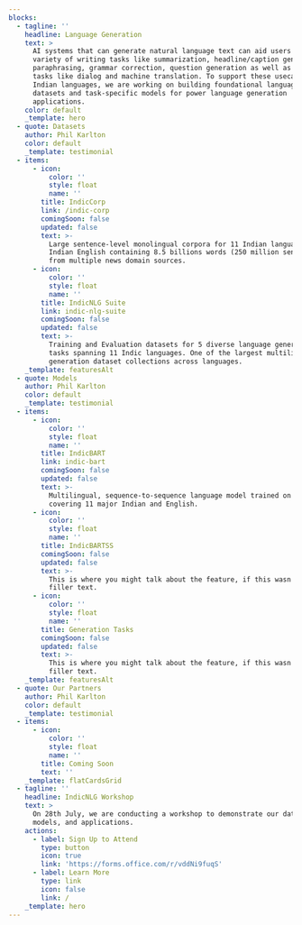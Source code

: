 ```yaml
---
blocks:
  - tagline: ''
    headline: Language Generation
    text: >
      AI systems that can generate natural language text can aid users in a
      variety of writing tasks like summarization, headline/caption generation, 
      paraphrasing, grammar correction, question generation as well as support
      tasks like dialog and machine translation. To support these usecases for
      Indian languages, we are working on building foundational language models,
      datasets and task-specific models for power language generation
      applications.
    color: default
    _template: hero
  - quote: Datasets
    author: Phil Karlton
    color: default
    _template: testimonial
  - items:
      - icon:
          color: ''
          style: float
          name: ''
        title: IndicCorp
        link: /indic-corp
        comingSoon: false
        updated: false
        text: >-
          Large sentence-level monolingual corpora for 11 Indian languages and
          Indian English containing 8.5 billions words (250 million sentences)
          from multiple news domain sources.
      - icon:
          color: ''
          style: float
          name: ''
        title: IndicNLG Suite
        link: indic-nlg-suite
        comingSoon: false
        updated: false
        text: >-
          Training and Evaluation datasets for 5 diverse language generation
          tasks spanning 11 Indic languages. One of the largest multilingual
          generation dataset collections across languages. 
    _template: featuresAlt
  - quote: Models
    author: Phil Karlton
    color: default
    _template: testimonial
  - items:
      - icon:
          color: ''
          style: float
          name: ''
        title: IndicBART
        link: indic-bart
        comingSoon: false
        updated: false
        text: >-
          Multilingual, sequence-to-sequence language model trained on IndicCorp
          covering 11 major Indian and English.
      - icon:
          color: ''
          style: float
          name: ''
        title: IndicBARTSS
        comingSoon: false
        updated: false
        text: >-
          This is where you might talk about the feature, if this wasn't just
          filler text.
      - icon:
          color: ''
          style: float
          name: ''
        title: Generation Tasks
        comingSoon: false
        updated: false
        text: >-
          This is where you might talk about the feature, if this wasn't just
          filler text.
    _template: featuresAlt
  - quote: Our Partners
    author: Phil Karlton
    color: default
    _template: testimonial
  - items:
      - icon:
          color: ''
          style: float
          name: ''
        title: Coming Soon
        text: ''
    _template: flatCardsGrid
  - tagline: ''
    headline: IndicNLG Workshop
    text: >
      On 28th July, we are conducting a workshop to demonstrate our datasets,
      models, and applications.
    actions:
      - label: Sign Up to Attend
        type: button
        icon: true
        link: 'https://forms.office.com/r/vddNi9fuqS'
      - label: Learn More
        type: link
        icon: false
        link: /
    _template: hero
---
```


